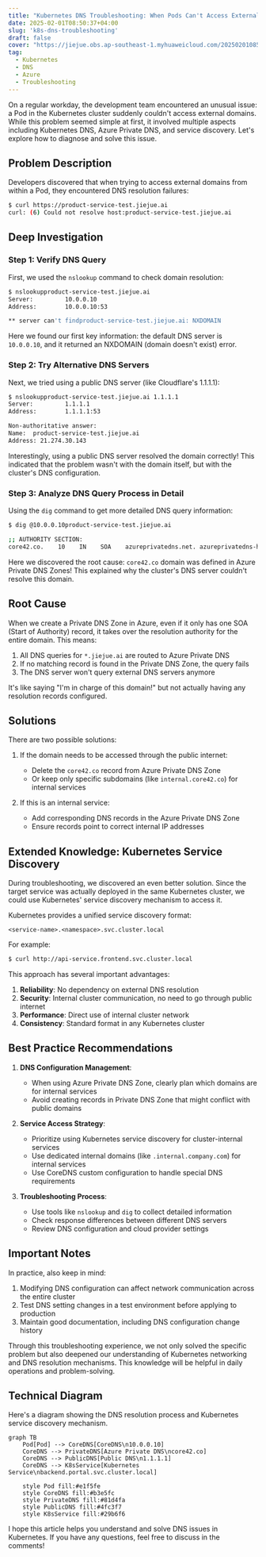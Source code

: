 ```yaml
---
title: "Kubernetes DNS Troubleshooting: When Pods Can't Access External Domains"
date: 2025-02-01T08:50:37+04:00
slug: 'k8s-dns-troubleshooting'
draft: false
cover: "https://jiejue.obs.ap-southeast-1.myhuaweicloud.com/20250201085756908.webp"
tag:
  - Kubernetes
  - DNS
  - Azure
  - Troubleshooting
---
```

On a regular workday, the development team encountered an unusual issue: a Pod in the Kubernetes cluster suddenly couldn't access external domains. While this problem seemed simple at first, it involved multiple aspects including Kubernetes DNS, Azure Private DNS, and service discovery. Let's explore how to diagnose and solve this issue.

<!--more-->

## Problem Description

Developers discovered that when trying to access external domains from within a Pod, they encountered DNS resolution failures:

```bash
$ curl https://product-service-test.jiejue.ai
curl: (6) Could not resolve host:product-service-test.jiejue.ai
```

## Deep Investigation

### Step 1: Verify DNS Query

First, we used the `nslookup` command to check domain resolution:

```bash
$ nslookupproduct-service-test.jiejue.ai
Server:         10.0.0.10
Address:        10.0.0.10:53

** server can't findproduct-service-test.jiejue.ai: NXDOMAIN
```

Here we found our first key information: the default DNS server is `10.0.0.10`, and it returned an NXDOMAIN (domain doesn't exist) error.

### Step 2: Try Alternative DNS Servers

Next, we tried using a public DNS server (like Cloudflare's 1.1.1.1):

```bash
$ nslookupproduct-service-test.jiejue.ai 1.1.1.1
Server:         1.1.1.1
Address:        1.1.1.1:53

Non-authoritative answer:
Name:  product-service-test.jiejue.ai
Address: 21.274.30.143
```

Interestingly, using a public DNS server resolved the domain correctly! This indicated that the problem wasn't with the domain itself, but with the cluster's DNS configuration.

### Step 3: Analyze DNS Query Process in Detail

Using the `dig` command to get more detailed DNS query information:

```bash
$ dig @10.0.0.10product-service-test.jiejue.ai

;; AUTHORITY SECTION:
core42.co.    10    IN    SOA    azureprivatedns.net. azureprivatedns-host.microsoft.com. 1 3600 300 2419200 10
```

Here we discovered the root cause: `core42.co` domain was defined in Azure Private DNS Zones! This explained why the cluster's DNS server couldn't resolve this domain.

## Root Cause

When we create a Private DNS Zone in Azure, even if it only has one SOA (Start of Authority) record, it takes over the resolution authority for the entire domain. This means:

1. All DNS queries for `*.jiejue.ai` are routed to Azure Private DNS
2. If no matching record is found in the Private DNS Zone, the query fails
3. The DNS server won't query external DNS servers anymore

It's like saying "I'm in charge of this domain!" but not actually having any resolution records configured.

## Solutions

There are two possible solutions:

1. If the domain needs to be accessed through the public internet:

   - Delete the `core42.co` record from Azure Private DNS Zone
   - Or keep only specific subdomains (like `internal.core42.co`) for internal services
2. If this is an internal service:

   - Add corresponding DNS records in the Azure Private DNS Zone
   - Ensure records point to correct internal IP addresses

## Extended Knowledge: Kubernetes Service Discovery

During troubleshooting, we discovered an even better solution. Since the target service was actually deployed in the same Kubernetes cluster, we could use Kubernetes' service discovery mechanism to access it.

Kubernetes provides a unified service discovery format:

```
<service-name>.<namespace>.svc.cluster.local
```

For example:

```bash
$ curl http://api-service.frontend.svc.cluster.local
```

This approach has several important advantages:

1. **Reliability**: No dependency on external DNS resolution
2. **Security**: Internal cluster communication, no need to go through public internet
3. **Performance**: Direct use of internal cluster network
4. **Consistency**: Standard format in any Kubernetes cluster

## Best Practice Recommendations

1. **DNS Configuration Management**:

   - When using Azure Private DNS Zone, clearly plan which domains are for internal services
   - Avoid creating records in Private DNS Zone that might conflict with public domains
2. **Service Access Strategy**:

   - Prioritize using Kubernetes service discovery for cluster-internal services
   - Use dedicated internal domains (like `.internal.company.com`) for internal services
   - Use CoreDNS custom configuration to handle special DNS requirements
3. **Troubleshooting Process**:

   - Use tools like `nslookup` and `dig` to collect detailed information
   - Check response differences between different DNS servers
   - Review DNS configuration and cloud provider settings

## Important Notes

In practice, also keep in mind:

1. Modifying DNS configuration can affect network communication across the entire cluster
2. Test DNS setting changes in a test environment before applying to production
3. Maintain good documentation, including DNS configuration change history

Through this troubleshooting experience, we not only solved the specific problem but also deepened our understanding of Kubernetes networking and DNS resolution mechanisms. This knowledge will be helpful in daily operations and problem-solving.

## Technical Diagram

Here's a diagram showing the DNS resolution process and Kubernetes service discovery mechanism.

```mermaid
graph TB
    Pod[Pod] --> CoreDNS[CoreDNS\n10.0.0.10]
    CoreDNS --> PrivateDNS[Azure Private DNS\ncore42.co]
    CoreDNS --> PublicDNS[Public DNS\n1.1.1.1]
    CoreDNS --> K8sService[Kubernetes Service\nbackend.portal.svc.cluster.local]
  
    style Pod fill:#e1f5fe
    style CoreDNS fill:#b3e5fc
    style PrivateDNS fill:#81d4fa
    style PublicDNS fill:#4fc3f7
    style K8sService fill:#29b6f6
```

I hope this article helps you understand and solve DNS issues in Kubernetes. If you have any questions, feel free to discuss in the comments!
